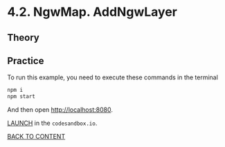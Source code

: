 # 4.2. NgwMap. AddNgwLayer

## Theory

## Practice

To run this example, you need to execute these commands in the terminal

```bash
npm i
npm start
```

And then open [http://localhost:8080](http://localhost:8080).

[LAUNCH](https://githubbox.com/nextgis/ngf-tutorial/tree/master/tutorials/4_2_ngwmap_addngwlayer) in the `codesandbox.io`.

[BACK TO CONTENT](../../README.md)
